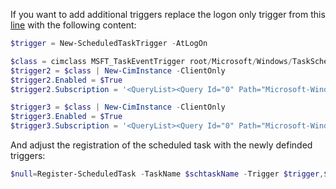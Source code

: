 If you want to add additional triggers replace the logon only trigger from this [line](https://github.com/nicolonsky/IntuneDriveMapping/blob/c6c33436eedf590da0643253f496e04e6452eaf7/IntuneDriveMapping/wwwroot/bin/IntuneDriveMappingTemplate.ps1#L260) with the following content:

```powershell
$trigger = New-ScheduledTaskTrigger -AtLogOn

$class = cimclass MSFT_TaskEventTrigger root/Microsoft/Windows/TaskScheduler
$trigger2 = $class | New-CimInstance -ClientOnly
$trigger2.Enabled = $True
$trigger2.Subscription = '<QueryList><Query Id="0" Path="Microsoft-Windows-NetworkProfile/Operational"><Select Path="Microsoft-Windows-NetworkProfile/Operational">*[System[Provider[@Name=''Microsoft-Windows-NetworkProfile''] and EventID=10002]]</Select></Query></QueryList>'

$trigger3 = $class | New-CimInstance -ClientOnly
$trigger3.Enabled = $True
$trigger3.Subscription = '<QueryList><Query Id="0" Path="Microsoft-Windows-NetworkProfile/Operational"><Select Path="Microsoft-Windows-NetworkProfile/Operational">*[System[Provider[@Name=''Microsoft-Windows-NetworkProfile''] and EventID=4004]]</Select></Query></QueryList>'
```

And adjust the registration of the scheduled task with the newly definded triggers:

```powershell
$null=Register-ScheduledTask -TaskName $schtaskName -Trigger $trigger,$trigger2,$trigger3 -Action $action  -Principal $principal -Settings $settings -Description $schtaskDescription -Force
```